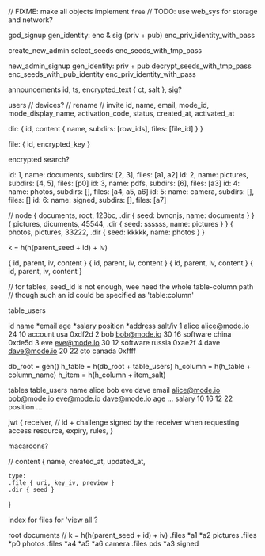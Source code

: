// FIXME: make all objects implement `free`
// TODO: use web_sys for storage and network?

god_signup
	gen_identity: enc & sig (priv + pub)
	enc_priv_identity_with_pass

create_new_admin
	select_seeds
	enc_seeds_with_tmp_pass

new_admin_signup
	gen_identity: priv + pub
	decrypt_seeds_with_tmp_pass
	enc_seeds_with_pub_identity
	enc_priv_identity_with_pass


announcements
id, ts, encrypted_text { ct, salt }, sig?

users
// devices?
// rename
// invite
id, name, email, mode_id, mode_display_name, activation_code, status, created_at, activated_at

dir: { id, content { name, subdirs: [row_ids], files: [file_id] } }

file: { id, encrypted_key }

encrypted search?

id: 1, name: documents, subdirs: [2, 3], files: [a1, a2]
id: 2, name: pictures, subdirs: [4, 5], files: [p0]
id: 3, name: pdfs, subdirs: [6], files: [a3]
id: 4: name: photos, subdirs: [], files: [a4, a5, a6]
id: 5: name: camera, subdirs: [], files: []
id: 6: name: signed, subdirs: [], files: [a7]

// node
{ documents, root, 123bc, .dir { seed: bvncnjs, name: documents } }
{ pictures, dicuments, 45544, .dir { seed: ssssss, name: pictures } }
{ photos, pictures, 33222, .dir { seed: kkkkk, name: photos } }

k = h(h(parent_seed + id) + iv)

{ id, parent, iv, content }
{ id, parent, iv, content }
{ id, parent, iv, content }
{ id, parent, iv, content }

// for tables, seed_id is not enough, wee need the whole table-column path
// though such an id could be specified as 'table:column'

table_users

id	name	*email					age	*salary	position	*address	salt/iv
1	 	alice	alice@mode.io		24	10			account		usa				0xdf2d
2	 	bob		bob@mode.io			30	16			software	china			0xde5d
3	 	eve		eve@mode.io			30	12			software	russia		0xae2f
4	 	dave	dave@mode.io		20	22			cto				canada		0xffff

db_root = gen()
h_table = h(db_root + table_users)
h_column = h(h_table + column_name)
h_item = h(h_column + item_salt)

tables
	table_users
		name
			alice
			bob
			eve
			dave
		email
			alice@mode.io
			bob@mode.io
			eve@mode.io
			dave@mode.io
		age
			...
		salary
			10
			16
			12
			22
		position
			...


jwt {
	receiver, // id + challenge signed by the receiver when requesting access
	resource,
	expiry,
	rules,
}

macaroons?

// content
{
	name,
	created_at,
	updated_at,

	type:
	.file { uri, key_iv, preview }
	.dir { seed }
}

index for files for 'view all'?

root
	documents // k = h(h(parent_seed + id) + iv)
		.files
		*a1
		*a2
		pictures
			.files
			*p0
			photos
				.files
				*a4
				*a5
				*a6
			camera
				.files
		pds
			*a3
			signed